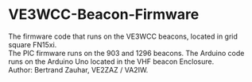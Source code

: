 # VE3WCC-Beacon-Firmware
The firmware code that runs on the VE3WCC beacons, located in grid square FN15xi.    
The PIC firmware runs on the 903 and 1296 beacons. The Arduino code runs on the Arduino Uno located in the VHF beacon Enclosure.     
Author: Bertrand Zauhar, VE2ZAZ / VA2IW.
